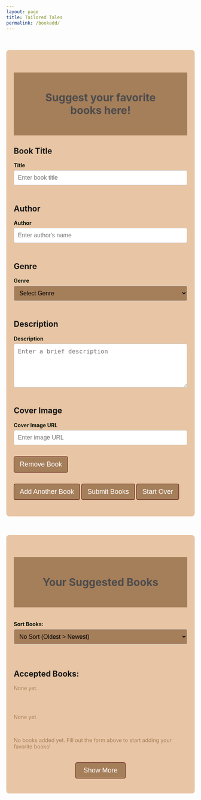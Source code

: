 ```yaml
---
layout: page
title: Tailored Tales
permalink: /bookadd/
---
```

<style>
    .container {
        max-width: 600px;
        margin: 50px auto;
        padding: 20px;
        background-color: #E8C5A4;
        border-radius: 8px;
    }
    

    h1 {
        background: #a57e5a;
        padding: 50px;
        font-size: 2em;
        text-align: center;
        color: #4C4C4C;
    }

    .container > h2 {
        margin: 20px 0 10px;
        font-size: 1.5em;
        color: #4C4C4C !important;
    }
    .container2 {
        max-width: 800px;
        margin: 50px auto;
        padding: 20px;
        background-color: #E8C5A4;
        border-radius: 8px;
    }
    .container2 > h2 {
        margin: 20px 0 10px;
        font-size: 1.5em;
        color: #4C4C4C !important;
    }

    h3 {
        color: #E8C5A4;

    }

    label {
        display: block;
        margin-bottom: 5px;
        font-weight: bold;
        color: black;
        color: #0d160b;
    }

    input, textarea, select {
        width: 100%;
        padding: 10px;
        margin-bottom: 20px;
        border: 1px solid #ccc;
        border-radius: 4px;
        font-size: 16px;
    }
    
    select {
        background-color: #a57e5a;

    }

    button {
        padding: 10px 15px;
        font-size: 18px;
        margin: 10px 0;
        color: white;
        background-color: #a57e5a;
        border-radius: 4px;
        cursor: pointer;
        border: 1px solid #500A0A;
    }

    button:hover {
        background-color: #500A0A;
        transition: 0.3s;
    }

    .start_over {
        margin-top: 20px;
        color: white;
        border: none;
        padding: 10px 15px;
        cursor: pointer;
        border-radius: 4px;
        border: 1px solid #500A0A;
    }

    .start_over:hover {
        background-color: #500A0A;
        transition: 0.3s;
    }

    /* Styling for Book List */
    #book-list-content {
        display: flex;
        flex-wrap: wrap;
        gap: 20px;
        justify-content: center;
    }

    .book {
        background-color: #a57e5a;
        padding: 15px;
        border: 1px solid #ccc;
        border-radius: 8px;
        max-width: 200px;
        box-shadow: 0 4px 8px rgba(0, 0, 0, 0.1);
        text-align: center;
        color: #faebd8;
    }

    .book h2 {
        color: #E8C5A4;
        font-size: 1.2em;
        margin-bottom: 10px;
    }

    .book p {
        color: #E8C5A4;
        margin: 5px 0;
        font-size: 0.9em;
    }

    .book img {
        max-width: 100px;
        height: auto;
        margin: 10px auto;
        display: block;
        border-radius: 4px;
    }

    .book-options {
        display: flex;
        flex-wrap: wrap;
        gap: 0.5em;
    }

    .book-options button {
        width: 45%;
        font-size: 11px;
    }


    /*expand button code*/
    #book-list-content.collapsed .book {
    display: none;
    }

    #book-list-content.collapsed .book:nth-child(-n+3) {
        display: block;
    }

    #book-list-content {
        overflow: hidden;
        transition: max-height 0.5s ease;
    }

    #book-list-content.collapsed {
        max-height: 680px; 
    }

    #toggle-books {
        display: block;
        margin: 20px auto;
        padding: 10px 20px;
        background-color: #a57e5a;
        color: white;
        border: 1px solid #500A0A;
        border-radius: 4px;
        cursor: pointer;
    }

    #toggle-books:hover {
        background-color: #500A0A;
        transition: 0.3s;
    }

    .admin-button {
    display: none;
    }
</style>

<div class="container">
    <h1>Suggest your favorite books here!</h1>
    <form id="book-form">
        <div id="books-container">
            <div class="book-entry">
                <h2>Book Title</h2>
                <label for="title">Title</label>
                <input type="text" class="title" placeholder="Enter book title" required>
                <h2>Author</h2>
                <label for="author">Author</label>
                <input type="text" class="author" placeholder="Enter author's name" required>
                <h2>Genre</h2>
                <label for="genre">Genre</label>
                <select class="genre" required>
                    <option value="">Select Genre</option>
                    <option value="Classics">Classics</option>
                    <option value="Fantasy">Fantasy</option>
                    <option value="Nonfiction">Nonfiction</option>
                    <option value="Historical Fiction">Historical Fiction</option>
                    <option value="Suspense/Thriller">Suspense/Thriller</option>
                    <option value="Romance">Romance</option>
                    <option value="Dystopian">Dystopian</option>
                    <option value="Mystery">Mystery</option>
                </select>
                <h2>Description</h2>
                <label for="description">Description</label>
                <textarea class="description" rows="5" placeholder="Enter a brief description" required></textarea>
                <h2>Cover Image</h2>
                <label for="cover_url">Cover Image URL</label>
                <input type="url" class="cover_url" placeholder="Enter image URL" required>
                <button type="button" class="remove-book">Remove Book</button>
            </div>
        </div>
        <button type="button" id="add-book">Add Another Book</button>
        <button type="submit">Submit Books</button>
        <button type="reset" class="start_over">Start Over</button>
    </form>
</div>

<div id="book-list" class="container2">
    <h1>Your Suggested Books</h1><br>
    <label for="sort-books">Sort Books:</label>
    <select id="sort-books">
        <option value="none">No Sort (Oldest > Newest)</option>
        <option value="alphabetical">Alphabetically</option>
    </select>
    <br><br>
    <div id="accepted-books-container">
    <h2>Accepted Books:</h2>
    <p id="accepted-books-list" style="color: #a57e5a;">None yet.</p></div>
    <div id="rejected-books-container">
    <h3>Rejected Books:</h3>
    <p id="rejected-books-list" style="color: #a57e5a;">None yet.</p></div><br>
    <div id="book-list-content" class="collapsed">
        <p style="color: #a57e5a">No books added yet. Fill out the form above to start adding your favorite books!</p>
    </div>
    <button id="toggle-books">Show More</button>
</div>


<script type="module">
    import { pythonURI, fetchOptions } from '{{ site.baseurl }}/assets/js/api/config.js';

    const toggleButton = document.getElementById('toggle-books');
    const bookList = document.getElementById('book-list-content');

    toggleButton.addEventListener('click', () => {
        bookList.classList.toggle('collapsed');
        bookList.classList.toggle('expanded');
        
        toggleButton.textContent = 
            bookList.classList.contains('collapsed') ? 'Show More' : 'Show Less';
    });


    document.getElementById('add-book').addEventListener('click', () => {
        const container = document.getElementById('books-container');
        const newEntry = document.createElement('div');
        newEntry.classList.add('book-entry');
        newEntry.innerHTML = `
            <h2>Book Title</h2>
            <label>Title</label>
            <input type="text" class="title" placeholder="Enter book title" required>

            <h2>Author</h2>
            <label>Author</label>
            <input type="text" class="author" placeholder="Enter author's name" required>

            <h2>Genre</h2>
            <label>Genre</label>
            <select class="genre" required>
                <option value="">Select Genre</option>
                <option value="Classics">Classics</option>
                <option value="Fantasy">Fantasy</option>
                <option value="Nonfiction">Nonfiction</option>
                <option value="Historical Fiction">Historical Fiction</option>
                <option value="Suspense/Thriller">Suspense/Thriller</option>
                <option value="Romance">Romance</option>
                <option value="Dystopian">Dystopian</option>
                <option value="Mystery">Mystery</option>
            </select>

            <h2>Description</h2>
            <label>Description</label>
            <textarea class="description" rows="5" placeholder="Enter a brief description" required></textarea>

            <h2>Cover Image</h2>
            <label>Cover Image URL</label>
            <input type="url" class="cover_url" placeholder="Enter image URL" required>

            <button type="button" class="remove-book">Remove Book</button>
        `;

        // Add remove button handler
        newEntry.querySelector('.remove-book').addEventListener('click', () => {
            container.removeChild(newEntry);
        });

        container.appendChild(newEntry);
    });

    // Handle form submission for bulk data
    document.getElementById('book-form').addEventListener('submit', async (event) => {
        event.preventDefault();

        const books = Array.from(document.querySelectorAll('.book-entry')).map(entry => ({
            title: entry.querySelector('.title').value,
            author: entry.querySelector('.author').value,
            genre: entry.querySelector('.genre').value,
            description: entry.querySelector('.description').value,
            cover_url: entry.querySelector('.cover_url').value
        }));

        if (books.length === 0) {
            alert('Please add at least one book.');
            return;
        }

        try {
            const response = await fetch(`${pythonURI}/api/suggest/bulk`, {
                method: 'POST',
                headers: {
                    'Content-Type': 'application/json'
                },
                body: JSON.stringify(books)
            });

            if (!response.ok) {
                throw new Error(`Failed to add books: ${response.statusText}`);
            }

            const result = await response.json();
            console.log('Bulk submission result:', result);

            let successCount = 0;
            let errorCount = 0;

            result.forEach(res => {
                if (res.error) {
                    console.error(`Failed to add book "${res.title}": ${res.message}`);
                    errorCount++;
                } else {
                    console.log(`Book "${res.title}" added successfully.`);
                    successCount++;
                }
            });


            // Reset form if successful
            if (successCount > 0) {
                document.getElementById('book-form').reset();
                document.getElementById('books-container').innerHTML = ''; // Clear all entries
            }
        } catch (error) {
            console.error('Error adding books:', error);
            alert(`Error: ${error.message}`);
        }
    });

    // Reset handler (optional)
    document.querySelector('.start_over').addEventListener('click', () => {
        document.getElementById('books-container').innerHTML = ''; // Clear all books
    });

    async function fetchRandomBook() {
        try {
            const response = await fetch(`${pythonURI}/api/suggest/random`);  // Use /api/suggest/random for GET
            if (!response.ok) {
                throw new Error('Failed to fetch random book: ' + response.statusText);
            }
            const book = await response.json();
        } catch (error) {
            console.error('Error fetching random book:', error);
        }
    }

    fetchRandomBook();

    async function deleteBook(title) {
        if (confirm(`Are you sure you want to delete "${title}"?`)) {
            try {
                const response = await fetch(`${pythonURI}/api/suggest`, {
                    ...fetchOptions,
                    method: 'DELETE',
                    headers: {
                        'Content-Type': 'application/json'
                    },
                    body: JSON.stringify({ title }) // Pass title as an object
                });

                if (!response.ok) {
                    throw new Error('Failed to delete book: ' + response.statusText);
                }

                console.log("Book deleted successfully");
                alert('Book deleted successfully!');
                fetchBooks(); // Refresh the book list
            } catch (error) {
                console.error('Error deleting book:', error);
                alert('Error deleting book: ' + error.message);
            }
        } else {
            alert("Deletion canceled");
        }
    }


    async function updateBook(id) {
    const bookContainer = Array.from(document.querySelectorAll('.book'))
        .find(book => book.dataset.id === id);

    if (!bookContainer) {
        alert('Book not found for update.');
        return;
    }

    const currentTitle = bookContainer.querySelector('h3').innerText;
    const currentAuthor = bookContainer.querySelector('p:nth-child(2)').innerText.split(': ')[1];
    const descriptionElement = Array.from(bookContainer.querySelectorAll('p'))
        .find(p => p.innerText.startsWith('Description:'));
    const currentDescription = descriptionElement ? descriptionElement.innerText.replace('Description: ', '') : '';
    const currentGenre = bookContainer.dataset.genre || '';
    const currentCoverUrl = bookContainer.querySelector('img').src;

    // Replace static fields with editable inputs
    bookContainer.innerHTML = `
        <input type="text" id="edit-title" value="${currentTitle}" placeholder="Title">
        <input type="text" id="edit-author" value="${currentAuthor}" placeholder="Author">
        <select id="edit-genre">
            <option value="Classics" ${currentGenre === 'Classics' ? 'selected' : ''}>Classics</option>
            <option value="Fantasy" ${currentGenre === 'Fantasy' ? 'selected' : ''}>Fantasy</option>
            <option value="Nonfiction" ${currentGenre === 'Nonfiction' ? 'selected' : ''}>Nonfiction</option>
            <option value="Historical Fiction" ${currentGenre === 'Historical Fiction' ? 'selected' : ''}>Historical Fiction</option>
            <option value="Suspense/Thriller" ${currentGenre === 'Suspense/Thriller' ? 'selected' : ''}>Suspense/Thriller</option>
            <option value="Romance" ${currentGenre === 'Romance' ? 'selected' : ''}>Romance</option>
            <option value="Dystopian" ${currentGenre === 'Dystopian' ? 'selected' : ''}>Dystopian</option>
            <option value="Mystery" ${currentGenre === 'Mystery' ? 'selected' : ''}>Mystery</option>
        </select>
        <textarea id="edit-description" placeholder="Description">${currentDescription}</textarea>
        <input type="text" id="edit-cover-url" value="${currentCoverUrl}" placeholder="Cover URL">
        <button id="save-update">OK</button>
        <button id="cancel-update">Cancel</button>
    `;

    // Handle Cancel Button
    document.getElementById('cancel-update').addEventListener('click', () => {
        fetchBooks(); // Reload the book list to cancel editing
    });

    document.getElementById('save-update').addEventListener('click', async () => {
        const updatedTitle = document.getElementById('edit-title').value;
        const updatedAuthor = document.getElementById('edit-author').value;
        const updatedGenre = document.getElementById('edit-genre').value;
        const updatedDescription = document.getElementById('edit-description').value;
        const updatedCoverUrl = document.getElementById('edit-cover-url').value;

        const updatedBookData = {
            title: updatedTitle,
            author: updatedAuthor,
            genre: updatedGenre,
            description: updatedDescription,
            cover_url: updatedCoverUrl
        };

        try {
            const response = await fetch(`${pythonURI}/api/suggest/${id}`, {
                ...fetchOptions,
                method: 'PUT',
                headers: {
                    'Content-Type': 'application/json'
                },
                body: JSON.stringify(updatedBookData)
            });

            if (!response.ok) {
                throw new Error('Failed to update book: ' + response.statusText);
            }

            console.log('Book updated successfully');
            alert('Book updated successfully!');
            fetchBooks(); // Refresh the book list
        } catch (error) {
            console.error('Error updating book:', error);
            alert('Error updating book: ' + error.message);
        }
    });
}
    
    let acceptedBooks = ""; // Variable to store accepted books list

    function updateAcceptedBooksList() {
        const acceptedBooksListElement = document.getElementById("accepted-books-list");
        acceptedBooksListElement.textContent = acceptedBooks.trim() ? acceptedBooks : "None yet.";
    }

    async function acceptBook(title) {
        const bookContainer = Array.from(document.querySelectorAll('.book'))
            .find(book => book.querySelector('h3').innerText === title);

        if (!bookContainer) {
            alert('Book not found for acceptance.');
            return;
        }

        const author = bookContainer.querySelector('p:nth-child(2)').innerText.split(': ')[1];
        const genre = bookContainer.querySelector('p:nth-child(3)').innerText.split(': ')[1];
        const description = bookContainer.querySelector('p:nth-child(4)').innerText.replace('Description: ', '');
        const cover_url = bookContainer.querySelector('img').src;

        const bookData = {
            title: title,
            author: author,
            genre: genre,
            description: description,
            cover_url: cover_url
        };

        try {
            const response = await fetch(`${pythonURI}/api/suggest/accept`, { 
                ...fetchOptions,
                method: 'POST',
                headers: {
                    'Content-Type': 'application/json'
                },
                body: JSON.stringify(bookData)
            });

            if (!response.ok) {
                const errorData = await response.json();
                throw new Error(`Failed to accept book: ${errorData.error || response.statusText}`);
            }

            const response2 = await fetch(`${pythonURI}/api/suggest`, {
                ...fetchOptions,
                method: 'DELETE',
                headers: {
                    'Content-Type': 'application/json'
                },
                body: JSON.stringify({ title }) 
            });

            if (!response2.ok) {
                const errorData = await response2.json();
                throw new Error(`Failed to remove suggestion: ${errorData.error || response2.statusText}`);
            }

            acceptedBooks += (acceptedBooks ? ", " : "") + title;
            updateAcceptedBooksList(); // Update display
            
            console.log("Book accepted successfully");
            alert('Book accepted successfully!');
            console.log("Book removed from suggestions successfully");
            fetchBooks();  // Refresh book list
        } catch (error) {
            console.error(error);
            alert(error.message);
        }
    }   

let rejectedBooks = ""; // Variable to store rejected books list

    function updateRejectedBooksList() {
        const rejectedBooksListElement = document.getElementById("rejected-books-list");
        rejectedBooksListElement.textContent = rejectedBooks.trim() ? rejectedBooks : "None yet.";
    }

async function rejectBook(title) {
    if (confirm(`Are you sure you want to reject "${title}"?`)) {
        try {
            const response = await fetch(`${pythonURI}/api/suggest/reject`, {
                ...fetchOptions,
                method: 'DELETE',
                headers: {
                    'Content-Type': 'application/json'
                },
                body: JSON.stringify({ title }) // Pass title as an object
            });

            if (!response.ok) {
                throw new Error(response.statusText);
            }

            console.log("Book rejected successfully");
            alert('Book rejected successfully!');
            rejectedBooks += (rejectedBooks ? ", " : "") + title;
            updateRejectedBooksList();
            fetchBooks();
        } catch (error) {
            console.error('Error rejecting book:', error);
            alert('Error rejecting book: ' + error.message);
        }
    } else {
        alert("Rejection canceled");
    }
}

document.getElementById('sort-books').addEventListener('change', fetchBooks);

    // create list at bottom
    async function fetchBooks() {
        try {
            const response = await fetch(new URL(`${pythonURI}/api/suggest/book`), fetchOptions); // Fetch all suggested books
            if (!response.ok) {
                throw new Error('Failed to fetch books: ' + response.statusText);
            }

        const books = await response.json();

        const sortOption = document.getElementById('sort-books').value;
        if (sortOption === "alphabetical") {
            books.sort((a, b) => a.title.localeCompare(b.title));
        }

        const bookList = document.getElementById('book-list-content');
        if (books.length === 0) {
            bookList.innerHTML = '<p style="color: #000000">No books added yet. Fill out the form above to start adding your favorite books!</p>';
            return;
        }

        // Render books
    bookList.innerHTML = books
    .map(
        book => `
        <div class="book" data-id="${book.id}" data-title="${book.title}">
            <h3>${book.title}</h3>
            <p><strong>Author:</strong> ${book.author}</p>
            <p><strong>Genre:</strong> ${book.genre}</p>
            <p><strong>Description:</strong> ${book.description}</p>
            <img src="${book.cover_url}" alt="Cover image of ${book.title}">
            <div class="book-options">
                <button class="updateButton" data-id="${book.id}">Update</button>
                <button class="deleteButton" data-title="${book.title}">Delete</button>
                <button class="acceptButton" data-title="${book.title}">Accept</button>
                <button class="rejectButton" data-title="${book.title}">Reject</button>
            </div>
        </div>
    `
    )
    .join('');
        
        document.querySelectorAll('.updateButton').forEach(button => {
            button.addEventListener('click', (event) => {
                const id = event.target.dataset.id; // Get the title from data attribute
                updateBook(id);
            });
        });
        document.querySelectorAll('.deleteButton').forEach(button => {
            button.addEventListener('click', (event) => {
                const title = event.target.dataset.title; 
                deleteBook(title);
            });
        });
        document.querySelectorAll('.acceptButton').forEach(button => {
            button.addEventListener('click', (event) => {
                const title = event.target.dataset.title; // Get the title from data attribute
                acceptBook(title);
            });
        });
        document.querySelectorAll('.rejectButton').forEach(button => {
            button.addEventListener('click', (event) => {
                const title = event.target.dataset.title; // Get the title from data attribute
                rejectBook(title);
            });
        });

    } catch (error) {
        console.error('Error fetching books:', error);
    }
}


document.addEventListener('DOMContentLoaded', () => {
    fetchBooks();
});

</script>